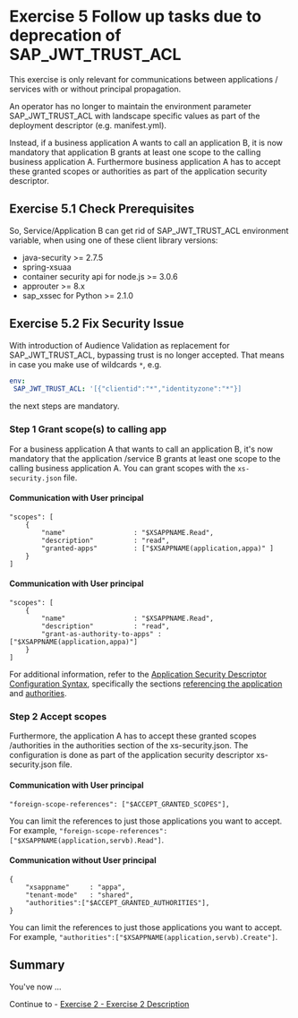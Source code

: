 # Exercise 5 Follow up tasks due to deprecation of SAP_JWT_TRUST_ACL

This exercise is only relevant for communications between applications / services with or without principal propagation.

An operator has no longer to maintain the environment parameter SAP_JWT_TRUST_ACL with landscape specific values as part of the deployment descriptor (e.g. manifest.yml).

Instead, if a business application A wants to call an application B, it is now mandatory that application B grants at least one scope to the calling business application A. Furthermore business application A has to accept these granted scopes or authorities as part of the application security descriptor.

## Exercise 5.1 Check Prerequisites
So, Service/Application B can get rid of SAP_JWT_TRUST_ACL environment variable, when using one of these client library versions:

- java-security >= 2.7.5
- spring-xsuaa
- container security api for node.js >= 3.0.6
- approuter >= 8.x
- sap_xssec for Python >= 2.1.0 

## Exercise 5.2 Fix Security Issue

With introduction of Audience Validation as replacement for SAP_JWT_TRUST_ACL, bypassing trust is no longer accepted. That means in case you make use of wildcards ``*``, e.g.
 ```yml
env:
  SAP_JWT_TRUST_ACL: '[{"clientid":"*","identityzone":"*"}]
```

 the next steps are mandatory.
 
### Step 1 Grant scope(s) to calling app
For a business application A that wants to call an application B, it's now mandatory that the application /service B grants at least one scope to the calling business application A. 
You can grant scopes with the `xs-security.json` file. 

#### Communication with User principal
```
"scopes": [
	{
		"name"                 : "$XSAPPNAME.Read",
		"description"          : "read",
		"granted-apps"         : ["$XSAPPNAME(application,appa)" ] 
	}
]
```

#### Communication with User principal
```
"scopes": [
	{
		"name"                 : "$XSAPPNAME.Read",
		"description"          : "read",
		"grant-as-authority-to-apps" : ["$XSAPPNAME(application,appa)"]
	}
]
```

For additional information, refer to the [Application Security Descriptor Configuration Syntax](https://help.sap.com/viewer/65de2977205c403bbc107264b8eccf4b/Cloud/en-US/517895a9612241259d6941dbf9ad81cb.html), specifically the sections [referencing the application](https://help.sap.com/viewer/65de2977205c403bbc107264b8eccf4b/Cloud/en-US/517895a9612241259d6941dbf9ad81cb.html#loio517895a9612241259d6941dbf9ad81cb__section_fm2_wsk_pdb) and [authorities](https://help.sap.com/viewer/65de2977205c403bbc107264b8eccf4b/Cloud/en-US/517895a9612241259d6941dbf9ad81cb.html#loio517895a9612241259d6941dbf9ad81cb__section_d1m_1nq_zy). 

### Step 2 Accept scopes
Furthermore, the application A has to accept these granted scopes /authorities in the authorities section of the xs-security.json. The configuration is done as part of the application security descriptor xs-security.json file.

#### Communication with User principal
```
"foreign-scope-references": ["$ACCEPT_GRANTED_SCOPES"],       
```
You can limit the references to just those applications you want to accept. For example, `"foreign-scope-references": ["$XSAPPNAME(application,servb).Read"]`.

#### Communication without User principal
```
{
    "xsappname"     : "appa",
    "tenant-mode"   : "shared",
    "authorities":["$ACCEPT_GRANTED_AUTHORITIES"],
}
```
You can limit the references to just those applications you want to accept. For example, `"authorities":["$XSAPPNAME(application,servb).Create"]`.

## Summary

You've now ...

Continue to - [Exercise 2 - Exercise 2 Description](../ex2/README.md)
